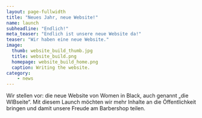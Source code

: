 ```yaml
---
layout: page-fullwidth
title: "Neues Jahr, neue Website!"
name: launch
subheadline: "Endlich!"
meta_teaser: "Endlich ist unsere neue Website da!"
teaser: "Wir haben eine neue Website."
image:
  thumb: website_build_thumb.jpg
  title: website_build.png
  homepage: website_build_home.png
  caption: Writing the website.
category:
    - news
---
```


Wir stellen vor: die neue Website von Women in Black, auch genannt &bdquo;die WIBseite&ldquo;. Mit diesem Launch möchten wir mehr Inhalte an die Öffentlichkeit bringen und damit unsere Freude am Barbershop teilen. 
